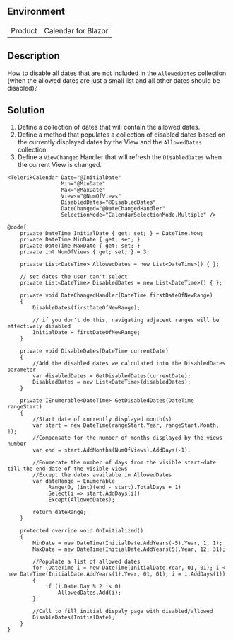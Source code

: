 
## Environment

<table>
<tbody>
<tr>
<td>Product</td>
<td>Calendar for Blazor</td>
</tr>
</tbody>
</table>

## Description

How to disable all dates that are not included in the `AllowedDates` collection (when the allowed dates are just a small list and all other dates should be disabled)?

## Solution

1. Define a collection of dates that will contain the allowed dates.
1. Define a method that populates a collection of disabled dates based on the currently displayed dates by the View and the `AllowedDates` collection.
1. Define a `ViewChanged` Handler that will refresh the `DisabledDates` when the current View is changed.

````RAZOR
<TelerikCalendar Date="@InitialDate"
                 Min="@MinDate"
                 Max="@MaxDate"
                 Views="@NumOfViews"
                 DisabledDates="@DisabledDates"
                 DateChanged="@DateChangedHandler"
                 SelectionMode="CalendarSelectionMode.Multiple" />

@code{
    private DateTime InitialDate { get; set; } = DateTime.Now;
    private DateTime MinDate { get; set; }
    private DateTime MaxDate { get; set; }
    private int NumOfViews { get; set; } = 3;

    private List<DateTime> AllowedDates = new List<DateTime>() { };

    // set dates the user can't select
    private List<DateTime> DisabledDates = new List<DateTime>() { };

    private void DateChangedHandler(DateTime firstDateOfNewRange)
    {
        DisableDates(firstDateOfNewRange);

        // if you don't do this, navigating adjacent ranges will be effectively disabled
        InitialDate = firstDateOfNewRange;
    }

    private void DisableDates(DateTime currentDate)
    {
        //Add the disabled dates we calculated into the DisabledDates parameter
        var disabledDates = GetDisabledDates(currentDate);
        DisabledDates = new List<DateTime>(disabledDates);
    }
 
    private IEnumerable<DateTime> GetDisabledDates(DateTime rangeStart)
    {
        //Start date of currently displayed month(s)
        var start = new DateTime(rangeStart.Year, rangeStart.Month, 1);
        //Compensate for the number of months displayed by the views number
        var end = start.AddMonths(NumOfViews).AddDays(-1);

        //Enumerate the number of days from the visible start-date till the end-date of the visible views
        //Except the dates available in AllowedDates
        var dateRange = Enumerable
            .Range(0, (int)(end - start).TotalDays + 1)
            .Select(i => start.AddDays(i))
            .Except(AllowedDates);

        return dateRange;
    }

    protected override void OnInitialized()
    {
        MinDate = new DateTime(InitialDate.AddYears(-5).Year, 1, 1);
        MaxDate = new DateTime(InitialDate.AddYears(5).Year, 12, 31);

        //Populate a list of allowed dates
        for (DateTime i = new DateTime(InitialDate.Year, 01, 01); i < new DateTime(InitialDate.AddYears(1).Year, 01, 01); i = i.AddDays(1))
        {
            if (i.Date.Day % 2 is 0)
                AllowedDates.Add(i);
        }

        //Call to fill initial dispaly page with disabled/allowed
        DisableDates(InitialDate);
    }
}
````